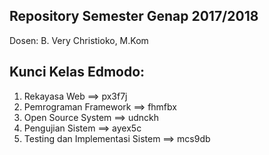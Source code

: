 Repository Semester Genap 2017/2018
-----------------------------------

Dosen: B. Very Christioko, M.Kom

Kunci Kelas Edmodo:
-------------------
1. Rekayasa Web ==> px3f7j
2. Pemrograman Framework ==> fhmfbx
3. Open Source System ==> udnckh
4. Pengujian Sistem ==> ayex5c
5. Testing dan Implementasi Sistem ==> mcs9db
